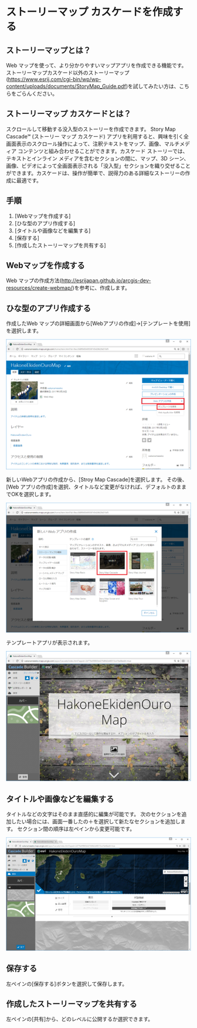# ストーリーマップ カスケードを作成する

## ストーリーマップとは？
Web マップを使って、より分かりやすいマップアプリを作成できる機能です。
ストーリーマップカスケード以外のストーリーマップ(https://www.esrij.com/cgi-bin/wp/wp-content/uploads/documents/StoryMap_Guide.pdf)を試してみたい方は、こちらをごらんください。

## ストーリーマップ カスケードとは？

スクロールして移動する没入型のストーリーを作成できます。
Story Map Cascade℠ (ストーリー マップ カスケード) アプリを利用すると、興味を引く全画面表示のスクロール操作によって、注釈テキストをマップ、画像、マルチメディア コンテンツと組み合わせることができます。カスケード ストーリーでは、テキストとインライン メディアを含むセクションの間に、マップ、3D シーン、画像、ビデオによって全画面表示される「没入型」セクションを織り交ぜることができます。カスケードは、操作が簡単で、説得力のある詳細なストーリーの作成に最適です。

## 手順

1. [Webマップを作成する]
1. [ひな型のアプリ作成する]
1. [タイトルや画像などを編集する]
1. [保存する]
1. [作成したストーリーマップを共有する]

## Webマップを作成する
Web マップの作成方法(http://esrijapan.github.io/arcgis-dev-resources/create-webmap/)を参考に、作成します。

## ひな型のアプリ作成する
作成したWeb マップの詳細画面から[Webアプリの作成]→[テンプレートを使用]を選択します。

![img](img/1.png)

新しいWebアプリの作成から、[Stroy Map Cascade]を選択します。
その後、[Web アプリの作成]を選択、タイトルなど変更がなければ、デフォルトのままでOKを選択します。

![img](img/2.png)

テンプレートアプリが表示されます。

![img](img/3.png)


## タイトルや画像などを編集する
タイトルなどの文字はそのまま直感的に編集が可能です。
次のセクションを追加したい場合には、画面一番したの＋を選択して新たなセクションを追加します。
セクション間の順序は左ペインから変更可能です。

![img](img/4.png)


## 保存する
左ペインの[保存する]ボタンを選択して保存します。


## 作成したストーリーマップを共有する
左ペインの[共有]から、どのレベルに公開するか選択できます。


